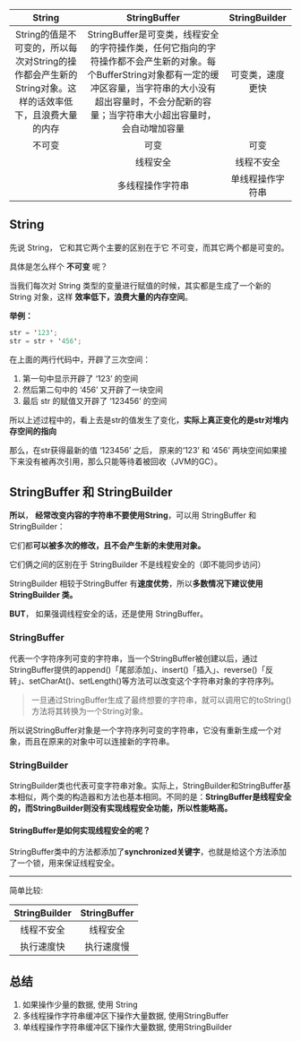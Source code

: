 |String|StringBuffer|StringBuilder|
|:-:|:-:|:-:|
|String的值是不可变的，所以每次对String的操作都会产生新的String对象。这样的话效率低下，且浪费大量的内存|StringBuffer是可变类，线程安全的字符操作类，任何它指向的字符操作都不会产生新的对象。每个BufferString对象都有一定的缓冲区容量，当字符串的大小没有超出容量时，不会分配新的容量；当字符串大小超出容量时，会自动增加容量|可变类，速度更快|
|不可变|可变|可变|
||线程安全|线程不安全|
||多线程操作字符串|单线程操作字符串|


## String

先说 String， 它和其它两个主要的区别在于它 不可变，而其它两个都是可变的。

具体是怎么样个 **不可变** 呢？

当我们每次对 String 类型的变量进行赋值的时候，其实都是生成了一个新的 String 对象，这样 **效率低下，浪费大量的内存空间**。

**举例：**
```java
str = '123';
str = str + '456';
```

在上面的两行代码中，开辟了三次空间：
1. 第一句中显示开辟了 ‘123’ 的空间
2. 然后第二句中的 ‘456’ 又开辟了一块空间
3. 最后 str 的赋值又开辟了 ‘123456’ 的空间

所以上述过程中的，看上去是str的值发生了变化，**实际上真正变化的是str对堆内存空间的指向**

那么，在str获得最新的值 ‘123456’ 之后， 原来的‘123’ 和 ‘456’ 两块空间如果接下来没有被再次引用，那么只能等待着被回收（JVM的GC）。


## StringBuffer 和 StringBuilder

**所以**，  **经常改变内容的字符串不要使用String**，可以用 StringBuffer  和 StringBuilder：

它们都**可以被多次的修改，且不会产生新的未使用对象。**

它们俩之间的区别在于 StringBuilder 不是线程安全的（即不能同步访问）

StringBuilder 相较于StringBuffer 有**速度优势**，所以**多数情况下建议使用 StringBuilder 类。**

**BUT**， 如果强调线程安全的话，还是使用 StringBuffer。

### StringBuffer

代表一个字符序列可变的字符串，当一个StringBuffer被创建以后，通过StringBuffer提供的append()「尾部添加」、insert()「插入」、reverse()「反转」、setCharAt()、setLength()等方法可以改变这个字符串对象的字符序列。

> 一旦通过StringBuffer生成了最终想要的字符串，就可以调用它的toString()方法将其转换为一个String对象。

所以说StringBuffer对象是一个字符序列可变的字符串，它没有重新生成一个对象，而且在原来的对象中可以连接新的字符串。

### StringBuilder

StringBuilder类也代表可变字符串对象。实际上，StringBuilder和StringBuffer基本相似，两个类的构造器和方法也基本相同。不同的是：**StringBuffer是线程安全的，而StringBuilder则没有实现线程安全功能，所以性能略高。**

#### StringBuffer是如何实现线程安全的呢？

StringBuffer类中的方法都添加了**synchronized关键字**，也就是给这个方法添加了一个锁，用来保证线程安全。

---
简单比较:

|StringBuilder|StringBuffer|
|:-:|:-:|
|线程不安全|线程安全|
|执行速度快|执行速度慢|


## 总结

1. 如果操作少量的数据, 使用 String
2. 多线程操作字符串缓冲区下操作大量数据, 使用StringBuffer
3. 单线程操作字符串缓冲区下操作大量数据, 使用StringBuilder




